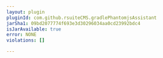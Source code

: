 ```yaml
---
layout: plugin
pluginId: com.github.rsuiteCMS.gradlePhantomjsAssistant
jarSha1: 09bd2077774f693e3d30296034aa0cd23992bdc4
isJarAvailable: true
error: NONE
violations: []

---
```

